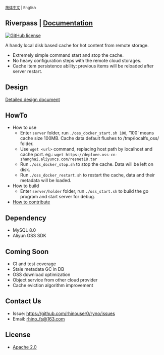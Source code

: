 <small> [简体中文](README_zh.md) | English </small>

## Riverpass | [Documentation](docs/)
[![GitHub license](https://img.shields.io/badge/license-apache--2--Clause-brightgreen.svg)](./LICENSE)

A handy local disk based cache for hot content from remote storage. 

* Extremely simple command start and stop the cache.
* No heavy configuration steps with the remote cloud storages.
* Cache item persistence ability: previous items will be reloaded after server restart.

## Design
[Detailed design document](docs/original-design-doc.md)

## HowTo
* How to use
  * Enter `server` folder, run `./oss_docker_start.sh 100`, '100' means cache size 100MB. Cache data default flushes to /tmp/localfs_oss/ folder.
  * Use `wget <url>` command, replacing host path by localhost and cache port. eg.: `wget https://deploee.oss-cn-shanghai.aliyuncs.com/resnet18.tar`
  * Run `./oss_docker_stop.sh` to stop the cache. Data will be left on disk.
  * Run `./oss_docker_restart.sh` to restart the cache, data and their metadata will be loaded.
* How to build
  * Enter `server/holder` folder, run `./oss_start.sh` to build the go program and start server for debug.
* [How to contribute](docs/how-to-contribute.zh.md)

## Dependency
* MySQL 8.0
* Aliyun OSS SDK

## Coming Soon
- CI and test coverage
- Stale metadata GC in DB
- OSS download optimization
- Object service from other cloud provider
- Cache eviction algorithm improvement

## Contact Us
  * Issue: https://github.com/rhinouser0/ryno/issues
  * Email: rhino_fs@163.com

## License
- [Apache 2.0](LICENSE)